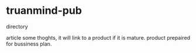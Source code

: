 # truanmind-pub

directory

article some thoghts, it will link to a product if it is mature.
product prepaired for bussiness plan.
